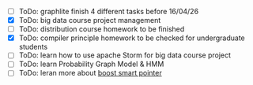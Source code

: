 - [ ] ToDo: graphlite finish 4 different tasks before 16/04/26
- [x] ToDo: big data course project management
- [ ] ToDo: distribution course homework to be finished
- [x] ToDo: compiler principle homework to be checked for undergraduate students
- [ ] ToDo: learn how to use apache Storm for big data course project
- [ ] ToDo: learn Probability Graph Model & HMM
- [ ] ToDo: leran more about [boost smart pointer](http://www.boost.org/doc/libs/1_64_0/libs/smart_ptr/smart_ptr.htm)
